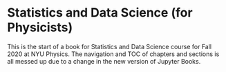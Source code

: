 Statistics and Data Science (for Physicists)
============================

This is the start of a book for Statistics and Data Science course for Fall 2020 at NYU Physics.
The navigation and TOC of chapters and sections is all messed up due to a change in the new version of Jupyter Books.

